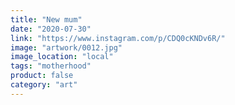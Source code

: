 ```yaml
---
title: "New mum"
date: "2020-07-30"
link: "https://www.instagram.com/p/CDQ0cKNDv6R/"
image: "artwork/0012.jpg"
image_location: "local"
tags: "motherhood"
product: false
category: "art"
---
```

